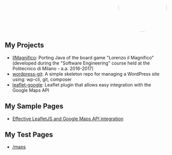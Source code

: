 <p align="right" style="margin-top: -70px; text-align: right;">
  <a href="https://github.com/Raruto">
    <img style="border-radius:50%;" src="https://avatars.githubusercontent.com/u/9614886?s=400" height="150" />
  </a>
</p>

## My Projects
- [IlMagnifico](https://github.com/Raruto/IlMagnifico): Porting Java of the board game "Lorenzo il Magnifico" (developed during the "Software Engineering" course held at the Politecnico di Milano - a.a. 2016-2017)
- [wordpress-git](https://github.com/Raruto/wordpress-git): A simple skeleton repo for managing a WordPress site using: wp-cli, git, composer 
- [leaflet-google](https://github.com/Raruto/leaflet-google): Leaflet plugin that allows easy integration with the Google Maps API

## My Sample Pages
- [Effective LeafletJS and Google Maps API integration](/examples/leaflet-google/leaflet-google.html)

## My Test Pages
- [/maps](/maps)
